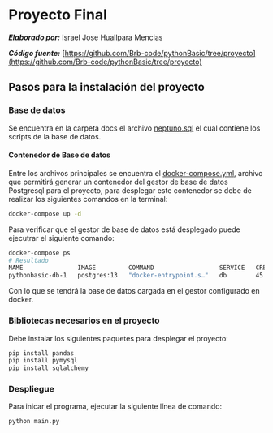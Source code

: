 # Proyecto Final

**_Elaborado por:_** Israel Jose Huallpara Mencias

**_Código fuente:_** [https://github.com/Brb-code/pythonBasic/tree/proyecto](https://github.com/Brb-code/pythonBasic/tree/proyecto)

## Pasos para la instalación del proyecto

### Base de datos

Se encuentra en la carpeta docs el archivo [neptuno.sql](/docs/neptuno.sql) el cual contiene los scripts de la base de datos.

#### Contenedor de Base de datos

Entre los archivos principales se encuentra el [docker-compose.yml](/docker-compose.yml), archivo que permitirá generar un contenedor del gestor de base de datos Postgresql para el proyecto, para desplegar este contenedor se debe de realizar los siguientes comandos en la terminal:

```bash
docker-compose up -d
```

Para verificar que el gestor de base de datos está desplegado puede ejecutrar el siguiente comando:

```bash
docker-compose ps
# Resultado
NAME               IMAGE         COMMAND                  SERVICE   CREATED          STATUS          PORTS
pythonbasic-db-1   postgres:13   "docker-entrypoint.s…"   db        45 seconds ago   Up 42 seconds   0.0.0.0:5432->5432/tcp
```

Con lo que se tendrá la base de datos cargada en el gestor configurado en docker.

### Bibliotecas necesarios en el proyecto

Debe instalar los siguientes paquetes para desplegar el proyecto:

```bash
pip install pandas
pip install pymysql
pip install sqlalchemy
```

### Despliegue

Para inicar el programa, ejecutar la siguiente línea de comando:

```bash
python main.py
```
